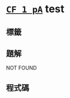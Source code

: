 # [`CF 1 pA`](https://codeforces.com/contest/1/problem/A) test
## 標籤

## 題解
NOT FOUND  

## 程式碼
```cpp

```
